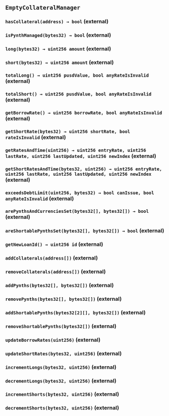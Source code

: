 ## `EmptyCollateralManager`

### `hasCollateral(address) → bool` (external)

### `isPynthManaged(bytes32) → bool` (external)

### `long(bytes32) → uint256 amount` (external)

### `short(bytes32) → uint256 amount` (external)

### `totalLong() → uint256 pusdValue, bool anyRateIsInvalid` (external)

### `totalShort() → uint256 pusdValue, bool anyRateIsInvalid` (external)

### `getBorrowRate() → uint256 borrowRate, bool anyRateIsInvalid` (external)

### `getShortRate(bytes32) → uint256 shortRate, bool rateIsInvalid` (external)

### `getRatesAndTime(uint256) → uint256 entryRate, uint256 lastRate, uint256 lastUpdated, uint256 newIndex` (external)

### `getShortRatesAndTime(bytes32, uint256) → uint256 entryRate, uint256 lastRate, uint256 lastUpdated, uint256 newIndex` (external)

### `exceedsDebtLimit(uint256, bytes32) → bool canIssue, bool anyRateIsInvalid` (external)

### `arePynthsAndCurrenciesSet(bytes32[], bytes32[]) → bool` (external)

### `areShortablePynthsSet(bytes32[], bytes32[]) → bool` (external)

### `getNewLoanId() → uint256 id` (external)

### `addCollaterals(address[])` (external)

### `removeCollaterals(address[])` (external)

### `addPynths(bytes32[], bytes32[])` (external)

### `removePynths(bytes32[], bytes32[])` (external)

### `addShortablePynths(bytes32[2][], bytes32[])` (external)

### `removeShortablePynths(bytes32[])` (external)

### `updateBorrowRates(uint256)` (external)

### `updateShortRates(bytes32, uint256)` (external)

### `incrementLongs(bytes32, uint256)` (external)

### `decrementLongs(bytes32, uint256)` (external)

### `incrementShorts(bytes32, uint256)` (external)

### `decrementShorts(bytes32, uint256)` (external)
